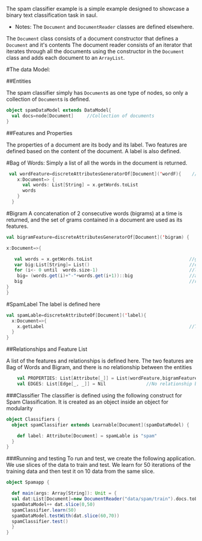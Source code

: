 The spam classifier example is a simple example designed to showcase a binary text classification task in saul.

 - Notes: The `Document` and `DocumentReader` classes are defined elsewhere.

The `Document` class consists of a document constructor that defines a `Document` and it's contents
The document reader consists of an iterator that iterates through all the documents using the constructor in the `Document` class and adds each document to an `ArrayList`.

#The data Model:

##Entities

The spam classifier simply has `Document`s as one type of nodes, so only a collection of `Document`s is defined.

```scala
object spamDataModel extends DataModel{
  val docs=node[Document]     //Collection of documents
}
```

##Features and Properties

The properties of a document are its body and its label.
Two features are defined based on the content of the document.
A label is also defined.

#Bag of Words:
Simply a list of all the words in the document is returned.

```scala
 val wordFeature=discreteAttributesGeneratorOf[Document]('wordF){    //Discrete Feature of the document
    x:Document=> {
      val words: List[String] = x.getWords.toList                      //Get all of the words in a list
      words                                                            //and return it
    }
  }
```

#Bigram
A concatenation of 2 consecutive words (bigrams) at a time is returned, and the set of grams contained in a document are used as its features.    

```scala
val bigramFeature=discreteAttributesGeneratorOf[Document]('bigram) {

x:Document=>{

   val words = x.getWords.toList                                    //get all the words in a list
   var big:List[String]= List()                                     //create a new empty list called big
   for (i<- 0 until  words.size-1)                                  //loop through all the words in the word list
    big= (words.get(i)+"-"+words.get(i+1))::big                     //and concatenate successive words and add it to the list
   big                                                              //return the list
}
}
```
#SpamLabel
The label is defined here

```scala
val spamLable=discreteAttributeOf[Document]('label){
  x:Document=>{
    x.getLabel                                                      //The label obtained from the document through a getLabel function defined in the document class
  }
}
```

##Relationships and Feature List

A list of the features and relationships is defined here.
The two features are Bag of Words and Bigram, and there is no relationship between the entities

```scala
    val PROPERTIES: List[Attribute[_]] = List(wordFeature,bigramFeature) //bag of words and Bigram features
    val EDGES: List[Edge[_, _]] = Nil               //No relationship between the entities
```


###Classifier
The classifier is defined using the following construct for Spam Classification.
It is created as an object inside an object for modularity

```scala
object Classifiers {
  object spamClassifier extends Learnable[Document](spamDataModel) {   //Object extend learnable with entity Document using the Spam Data Model

    def label: Attribute[Document] = spamLable is "spam"               // the label we are training for, to check if it's spam or not using binary classification
  }
}
```

###Running and testing
To run and test, we create the following application. We use slices of the data to train and test.
We learn for 50 iterations of the training data and then test it on 10 data from the same slice.


```scala
object Spamapp {

  def main(args: Array[String]): Unit = {
  val dat:List[Document]=new DocumentReader("data/spam/train").docs.toList      //Defining the data and specifying it's location
  spamDataModel++ dat.slice(0,50)                                               //Adding a slice to the data model
  spamClassifier.learn(50)                                                      //learning with 50 iterations
  spamDataModel.testWith(dat.slice(60,70))                                      //Adding 10 more data as test data with "testWith"
  spamClassifier.test()                                                         //Running the test
  }
}
```

